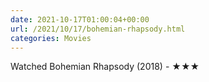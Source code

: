 ```yaml
---
date: 2021-10-17T01:00:04+00:00
url: /2021/10/17/bohemian-rhapsody.html
categories: Movies
---
```

Watched Bohemian Rhapsody (2018) - ★★★




